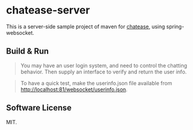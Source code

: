 # chatease-server

This is a server-side sample project of maven for [chatease](https://github.com/studease/chatease), using spring-websocket.


## Build & Run

> You may have an user login system, and need to control the chatting behavior. Then supply an interface to verify and return the user info.

> To have a quick test, make the userinfo.json file available from [http://localhost:81/websocket/userinfo.json](https://github.com/studease/chatease-server/blob/master/userinfo.json).


## Software License

MIT.

